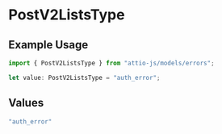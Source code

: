 # PostV2ListsType

## Example Usage

```typescript
import { PostV2ListsType } from "attio-js/models/errors";

let value: PostV2ListsType = "auth_error";
```

## Values

```typescript
"auth_error"
```
